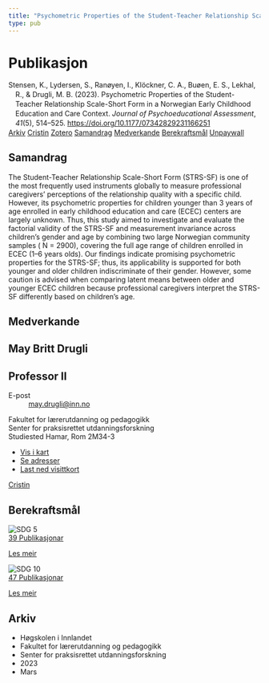 ```yaml
---
title: "Psychometric Properties of the Student-Teacher Relationship Scale-Short Form in a Norwegian Early Childhood Education and Care Context"
type: pub
---
```

<h1>Publikasjon</h1>
<article id="csl-bib-container-XA5BJJFY" class="csl-bib-container">
  <div class="csl-bib-body" style="line-height: 1.35; padding-left: 1em; text-indent:-1em;">
  <div class="csl-entry">Stensen, K., Lydersen, S., Ran&#xF8;yen, I., Kl&#xF6;ckner, C. A., Bu&#xF8;en, E. S., Lekhal, R., &amp; Drugli, M. B. (2023). Psychometric Properties of the Student-Teacher Relationship Scale-Short Form in a Norwegian Early Childhood Education and Care Context. <i>Journal of Psychoeducational Assessment</i>, <i>41</i>(5), 514&#x2013;525. <a href="https://doi.org/10.1177/07342829231166251">https://doi.org/10.1177/07342829231166251</a></div>
</div>
  <div class="csl-bib-buttons">
    <a href="#taxonomy-article-XA5BJJFY" class="csl-bib-button">Arkiv</a>
    <a href="https://app.cristin.no/results/show.jsf?id=2138226" alt="Cristin URL" class="csl-bib-button">Cristin</a>
    <a href="http://zotero.org/groups/5022929/items/XA5BJJFY" alt="Zotero URL" class="csl-bib-button">Zotero</a>
    <a href="#abstract-article-XA5BJJFY" class="csl-bib-button">Samandrag</a>
    <a href="#contributors-article-XA5BJJFY" class="csl-bib-button">Medverkande</a>
    <a href="#sdg-article-XA5BJJFY" class="csl-bib-button">Berekraftsmål</a>
    <a href="https://journals.sagepub.com/doi/pdf/10.1177/07342829231166251" class="csl-bib-button">Unpaywall</a>
  </div>
  <div id="csl-bib-meta-container-XA5BJJFY"></div>
</article>
<div id="csl-bib-meta-XA5BJJFY" class="csl-bib-meta">
  <article id="abstract-article-XA5BJJFY" class="abstract-article">
    <h1>Samandrag</h1>
    The Student-Teacher Relationship Scale-Short Form (STRS-SF) is one of the most frequently used instruments globally to measure professional caregivers’ perceptions of the relationship quality with a specific child. However, its psychometric properties for children younger than 3 years of age enrolled in early childhood education and care (ECEC) centers are largely unknown. Thus, this study aimed to investigate and evaluate the factorial validity of the STRS-SF and measurement invariance across children’s gender and age by combining two large Norwegian community samples ( N = 2900), covering the full age range of children enrolled in ECEC (1–6 years olds). Our findings indicate promising psychometric properties for the STRS-SF; thus, its applicability is supported for both younger and older children indiscriminate of their gender. However, some caution is advised when comparing latent means between older and younger ECEC children because professional caregivers interpret the STRS-SF differently based on children’s age.
  </article>
  <article id="contributors-article-XA5BJJFY" class="contributors-article">
    <h1>Medverkande</h1>
    <div class="personas">
<div class="vrtx-hinn-person-card">
<div class="photo">
<i class="lar la-user-circle missing-person"></i>
</div>
<div class="info">
<hgroup><h1>May Britt Drugli</h1>
<h2>Professor II</h2>
</hgroup><dl>
<dt>E-post</dt>
<dd>
<a href="mailto:may.drugli@inn.no">may.drugli@inn.no</a>
</dd>
</dl>
<p>
Fakultet for lærerutdanning og pedagogikk<br>
Senter for praksisrettet utdanningsforskning<br>
Studiested Hamar,
Rom 2M34-3
</p>
<ul class="vrtx-hinn-links">
<li><a href="https://www.google.com/maps?q=60.79582,11.07304">Vis i kart</a></li>
<li><a href="https://www.inn.no/finn-en-ansatt/may-drugli.html#vrtx-hinn-addresses">Se adresser</a></li>
<li><a href="https://www.inn.no/finn-en-ansatt/may-drugli.html?vrtx=vcf">Last ned visittkort</a></li>
</ul>
</div>
</div>
<a href="https://app.cristin.no/persons/show.jsf?id=29493" alt="Cristin URL" class="personas-cristin">Cristin</a>
</div>
  </article>
  <article id="sdg-article-XA5BJJFY" class="sdg-article">
    <h1>Berekraftsmål</h1>
    <div class="sdg-container"><div id="sdg5" class="sdg">
<img src="{{< params subfolder >}}images/sdg/sdg05_no.png" class="image" alt="SDG 5">
<div class="sdg-overlay">
<a href="{{< params subfolder >}}no/archive/?sdg=5#archive" class="sdg-publication-count"><span>39</span> Publikasjonar</a>
<p><a href="https://www.fn.no/om-fn/fns-baerekraftsmaal/likestilling-mellom-kjoennene?lang=nno-NO" class="sdg-read-more">Les meir</a></p>
</div>
</div> <div id="sdg10" class="sdg">
<img src="{{< params subfolder >}}images/sdg/sdg10_no.png" class="image" alt="SDG 10">
<div class="sdg-overlay">
<a href="{{< params subfolder >}}no/archive/?sdg=10#archive" class="sdg-publication-count"><span>47</span> Publikasjonar</a>
<p><a href="https://www.fn.no/om-fn/fns-baerekraftsmaal/mindre-ulikhet?lang=nno-NO" class="sdg-read-more">Les meir</a></p>
</div>
</div></div>
  </article>
  <article id="taxonomy-article-XA5BJJFY" class="taxonomy-article">
    <h1>Arkiv</h1>
    <ul>
      <li>Høgskolen i Innlandet</li>
      <li>Fakultet for lærerutdanning og pedagogikk</li>
      <li>Senter for praksisrettet utdanningsforskning</li>
      <li>2023</li>
      <li>Mars</li>
    </ul>
  </article>
</div>
